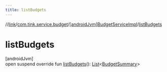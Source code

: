 ```yaml
---
title: listBudgets
---
```

//[link](../../../index.html)/[com.tink.service.budget](../index.html)/[[androidJvm]BudgetServiceImpl](index.html)/[listBudgets](list-budgets.html)



# listBudgets



[androidJvm]\
open suspend override fun [listBudgets](list-budgets.html)(): [List](https://kotlinlang.org/api/latest/jvm/stdlib/kotlin.collections/-list/index.html)&lt;[BudgetSummary](../../com.tink.model.budget/index.html#1968246694%2FClasslikes%2F-812656150)&gt;




